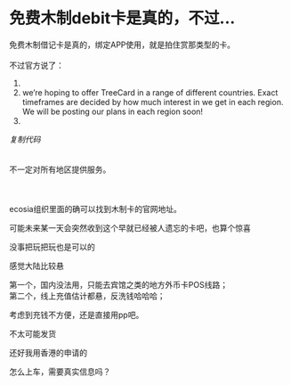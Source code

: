 # 免费木制debit卡是真的，不过...


免费木制借记卡是真的，绑定APP使用，就是拍住赏那类型的卡。<br />
<br />
不过官方说了：<br /><div class="blockcode"><div id="code_O37"><ol><li><br /><li>we’re hoping to offer TreeCard in a range of different countries. Exact timeframes are decided by how much interest in we get in each region. We will be posting our plans in each region soon!<br /><li></ol></div><em onclick="copycode($('code_O37'));">复制代码</em></div><br />
<br />
不一定对所有地区提供服务。<br />
<br />
<br />
<br />
ecosia组织里面的确可以找到木制卡的官网地址。

可能未来某一天会突然收到这个早就已经被人遗忘的卡吧，也算个惊喜<img id="aimg_wCTWd" onclick="zoom(this, this.src, 0, 0, 0)" class="zoom" src="https://cdn.jsdelivr.net/gh/hishis/forum-master/public/images/patch.gif" onmouseover="img_onmouseoverfunc(this)" onload="thumbImg(this)" border="0" alt="" />

没事把玩把玩也是可以的

感觉大陆比较悬

第一个，国内没法用，只能去宾馆之类的地方外币卡POS线路；<br />
第二个，线上充值估计都悬，反洗钱哈哈哈；

考虑到充钱不方便，还是直接用pp吧。

不太可能发货

还好我用香港的申请的<img src="static/image/smiley/default/lol.gif" smilieid="12" border="0" alt="" />

怎么上车，需要真实信息吗？
